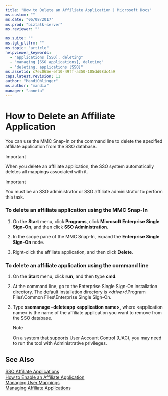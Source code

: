 ```yaml
---
title: "How to Delete an Affiliate Application | Microsoft Docs"
ms.custom: ""
ms.date: "06/08/2017"
ms.prod: "biztalk-server"
ms.reviewer: ""

ms.suite: ""
ms.tgt_pltfrm: ""
ms.topic: "article"
helpviewer_keywords: 
  - "applications [SSO], deleting"
  - "managing [SSO applications], deleting"
  - "deleting, applications [SSO]"
ms.assetid: c7ec065e-ef10-49ff-a350-105dd08dc4a9
caps.latest.revision: 11
author: "MandiOhlinger"
ms.author: "mandia"
manager: "anneta"
---
```

# How to Delete an Affiliate Application
You can use the MMC Snap-In or the command line to delete the specified affiliate application from the SSO database.  
  
> [!IMPORTANT]
>  When you delete an affiliate application, the SSO system automatically deletes all mappings associated with it.  
  
> [!IMPORTANT]
>  You must be an SSO administrator or SSO affiliate administrator to perform this task.  
  
### To delete an affiliate application using the MMC Snap-In  
  
1.  On the **Start** menu, click **Programs**, click **Microsoft Enterprise Single Sign-On**, and then click **SSO Administration**.  
  
2.  In the scope pane of the MMC Snap-In, expand the **Enterprise Single Sign-On** node.  
  
3.  Right-click the affiliate application, and then click **Delete**.  
  
### To delete an affiliate application using the command line  
  
1. On the **Start** menu, click **run**, and then type **cmd**.  
  
2. At the command line, go to the Enterprise Single Sign-On installation directory. The default installation directory is *\<drive\>*:\Program Files\Common Files\Enterprise Single Sign-On.  
  
3. Type **ssomanage –deleteapp \<application name>**, where \<application name> is the name of the affiliate application you want to remove from the SSO database.  
  
   > [!NOTE]
   >  On a system that supports User Account Control (UAC), you may need to run the tool with Administrative privileges.  
  
## See Also  
 [SSO Affiliate Applications](../core/sso-affiliate-applications.md)   
 [How to Enable an Affiliate Application](../core/how-to-enable-an-affiliate-application.md)   
 [Managing User Mappings](../core/managing-user-mappings.md)   
 [Managing Affiliate Applications](../core/managing-affiliate-applications.md)